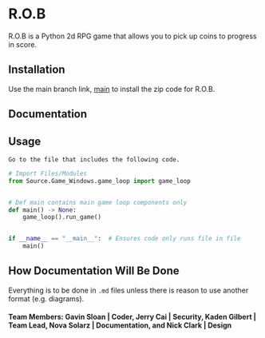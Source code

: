 # R.O.B

R.O.B is a Python 2d RPG game that allows you to pick up coins to progress in score.

## Installation

Use the main branch link, [main](https://github.com/gilbertk23/cybr404project3/tree/main) to install the zip code for R.O.B.

## Documentation



## Usage
`Go to the file that includes the following code.`
```python
# Import Files/Modules
from Source.Game_Windows.game_loop import game_loop


# Def main contains main game loop components only
def main() -> None:
    game_loop().run_game()


if __name__ == "__main__":  # Ensures code only runs file in file
    main()

```



## How Documentation Will Be Done
Everything is to be done in `.md` files unless there is reason to use another format (e.g. diagrams).

#### Team Members: Gavin Sloan | Coder, Jerry Cai | Security, Kaden Gilbert | Team Lead, Nova Solarz | Documentation, and Nick Clark | Design
